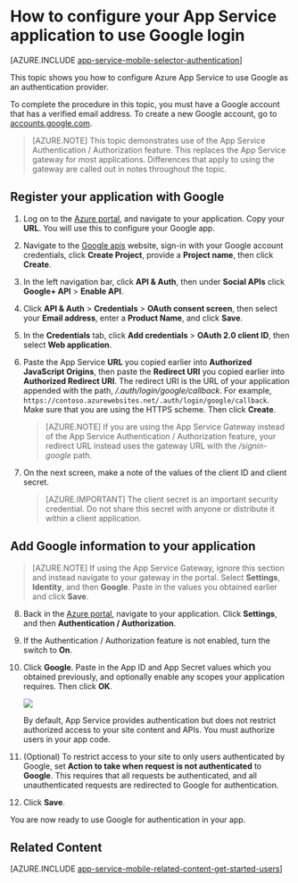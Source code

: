 <properties
    pageTitle="How to configure Google authentication for your App Services application"
    description="Learn how to configure Google authentication for your App Services application."
    services="app-service\mobile"
    documentationCenter=""
    authors="mattchenderson"
    manager="dwrede"
    editor=""/>

<tags
    ms.service="app-service-mobile"
    ms.workload="mobile"
    ms.tgt_pltfrm="na"
    ms.devlang="multiple"
    ms.topic="article"
    ms.date="02/04/2016"
    ms.author="mahender"/>

# How to configure your App Service application to use Google login

[AZURE.INCLUDE [app-service-mobile-selector-authentication](../../includes/app-service-mobile-selector-authentication.md)]

This topic shows you how to configure Azure App Service to use Google as an authentication provider.

To complete the procedure in this topic, you must have a Google account that has a verified email address. To create a new Google account, go to [accounts.google.com](http://go.microsoft.com/fwlink/p/?LinkId=268302).

> [AZURE.NOTE]
This topic demonstrates use of the App Service Authentication / Authorization feature. This replaces the App Service gateway for most applications. Differences that apply to using the gateway are called out in notes throughout the topic.


## <a name="register"> </a>Register your application with Google

1. Log on to the [Azure portal], and navigate to your application. Copy your **URL**. You will use this to configure your Google app.

2. Navigate to the [Google apis](http://go.microsoft.com/fwlink/p/?LinkId=268303) website, sign-in with your Google account credentials, click **Create Project**, provide a **Project name**, then click **Create**.

3. In the left navigation bar, click **API & Auth**, then under **Social APIs** click **Google+ API** > **Enable API**.

4. Click **API & Auth** > **Credentials** > **OAuth consent screen**, then select your **Email address**,  enter a **Product Name**, and click **Save**.

5. In the **Credentials** tab, click **Add credentials** > **OAuth 2.0 client ID**, then select **Web application**.

6. Paste the App Service **URL** you copied earlier into **Authorized JavaScript Origins**, then paste the **Redirect URI** you copied earlier into **Authorized Redirect URI**. The redirect URI is the URL of your application appended with the path, _/.auth/login/google/callback_. For example, `https://contoso.azurewebsites.net/.auth/login/google/callback`. Make sure that you are using the HTTPS scheme. Then click **Create**.


    > [AZURE.NOTE]
    If you are using the App Service Gateway instead of the App Service Authentication / Authorization feature, your redirect URL instead uses the gateway URL with the _/signin-google_ path.


7. On the next screen, make a note of the values of the client ID and client secret.


    > [AZURE.IMPORTANT]
    The client secret is an important security credential. Do not share this secret with anyone or distribute it within a client application.


## <a name="secrets"> </a>Add Google information to your application

> [AZURE.NOTE]
If using the App Service Gateway, ignore this section and instead navigate to your gateway in the portal. Select **Settings**, **Identity**, and then **Google**. Paste in the values you obtained earlier and click **Save**.


8. Back in the [Azure portal], navigate to your application. Click **Settings**, and then **Authentication / Authorization**.

9. If the Authentication / Authorization feature is not enabled, turn the switch to **On**.

10. Click **Google**. Paste in the App ID and App Secret values which you obtained previously, and optionally enable any scopes your application requires. Then click **OK**.

    ![][1]

    By default, App Service provides authentication but does not restrict authorized access to your site content and APIs. You must authorize users in your app code.

17. (Optional) To restrict access to your site to only users authenticated by Google, set **Action to take when request is not authenticated** to **Google**. This requires that all requests be authenticated, and all unauthenticated requests are redirected to Google for authentication.

12. Click **Save**.

You are now ready to use Google for authentication in your app.

## <a name="related-content"> </a>Related Content

[AZURE.INCLUDE [app-service-mobile-related-content-get-started-users](../../includes/app-service-mobile-related-content-get-started-users.md)]


<!-- Anchors. -->

<!-- Images. -->

[0]: ./media/app-service-mobile-how-to-configure-google-authentication/mobile-app-google-redirect.png
[1]: ./media/app-service-mobile-how-to-configure-google-authentication/mobile-app-google-settings.png

<!-- URLs. -->

[Google apis]: http://go.microsoft.com/fwlink/p/?LinkId=268303

[Azure portal]: https://portal.azure.com/



<!--HONumber=Apr16_HO1-->


